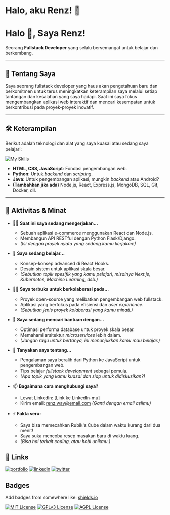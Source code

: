 # Halo, aku Renz! 👋

# Halo 👋, Saya Renz!

Seorang **Fullstack Developer** yang selalu bersemangat untuk belajar dan berkembang.

---

## 🚀 Tentang Saya

Saya seorang fullstack developer yang haus akan pengetahuan baru dan berkomitmen untuk terus meningkatkan keterampilan saya melalui setiap tantangan dan kesalahan yang saya hadapi. Saat ini saya fokus mengembangkan aplikasi web interaktif dan mencari kesempatan untuk berkontribusi pada proyek-proyek inovatif.

---

## 🛠 Keterampilan

Berikut adalah teknologi dan alat yang saya kuasai atau sedang saya pelajari:

[![My Skills](https://skillicons.dev/icons?i=html,css,javascript,python,java,nodejs,react,mongodb,git,vscode)](https://skillicons.dev)

- **HTML, CSS, JavaScript**: Fondasi pengembangan web.
- **Python**: Untuk _backend_ dan _scripting_.
- **Java**: Untuk pengembangan aplikasi, mungkin _backend_ atau Android?
- **(Tambahkan jika ada)** Node.js, React, Express.js, MongoDB, SQL, Git, Docker, dll.

---

## 🚀 Aktivitas & Minat

- 👩‍💻 **Saat ini saya sedang mengerjakan...**

  - Sebuah aplikasi e-commerce menggunakan React dan Node.js.
  - Membangun API RESTful dengan Python Flask/Django.
  - _(Isi dengan proyek nyata yang sedang kamu kerjakan!)_

- 🧠 **Saya sedang belajar...**

  - Konsep-konsep advanced di React Hooks.
  - Desain sistem untuk aplikasi skala besar.
  - _(Sebutkan topik spesifik yang kamu pelajari, misalnya Next.js, Kubernetes, Machine Learning, dsb.)_

- 👯‍♀️ **Saya terbuka untuk berkolaborasi pada...**

  - Proyek open-source yang melibatkan pengembangan web fullstack.
  - Aplikasi yang berfokus pada efisiensi dan _user experience_.
  - _(Sebutkan jenis proyek kolaborasi yang kamu minati.)_

- 🤔 **Saya sedang mencari bantuan dengan...**

  - Optimasi performa database untuk proyek skala besar.
  - Memahami arsitektur _microservices_ lebih dalam.
  - _(Jangan ragu untuk bertanya, ini menunjukkan kamu mau belajar.)_

- 💬 **Tanyakan saya tentang...**

  - Pengalaman saya beralih dari Python ke JavaScript untuk pengembangan web.
  - Tips belajar _fullstack development_ sebagai pemula.
  - _(Apa topik yang kamu kuasai dan siap untuk didiskusikan?)_

- 📫 **Bagaimana cara menghubungi saya?**

  - Lewat LinkedIn: [Link ke LinkedIn-mu]
  - Kirim email: renz.way@email.com _(Ganti dengan email aslimu)_

- ⚡️ **Fakta seru:**
  - Saya bisa memecahkan Rubik's Cube dalam waktu kurang dari dua menit!
  - Saya suka mencoba resep masakan baru di waktu luang.
  - _(Bisa hal terkait coding, atau hobi unikmu.)_

## 🔗 Links

[![portfolio](https://img.shields.io/badge/my_portfolio-000?style=for-the-badge&logo=ko-fi&logoColor=white)](https://katherineoelsner.com/)
[![linkedin](https://img.shields.io/badge/linkedin-0A66C2?style=for-the-badge&logo=linkedin&logoColor=white)](https://www.linkedin.com/)
[![twitter](https://img.shields.io/badge/twitter-1DA1F2?style=for-the-badge&logo=twitter&logoColor=white)](https://twitter.com/)


## Badges

Add badges from somewhere like: [shields.io](https://shields.io/)

[![MIT License](https://img.shields.io/badge/License-MIT-green.svg)](https://choosealicense.com/licenses/mit/)
[![GPLv3 License](https://img.shields.io/badge/License-GPL%20v3-yellow.svg)](https://opensource.org/licenses/)
[![AGPL License](https://img.shields.io/badge/license-AGPL-blue.svg)](http://www.gnu.org/licenses/agpl-3.0)
